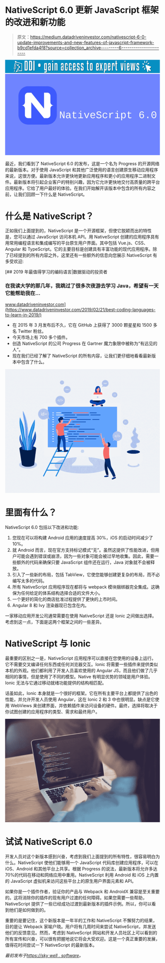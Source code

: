 # NativeScript 6.0 更新 JavaScript 框架的改进和新功能

> 原文：<https://medium.datadriveninvestor.com/nativescript-6-0-update-improvements-and-new-features-of-javascript-framework-b9cd1efda4f8?source=collection_archive---------6----------------------->

[![](img/bad01266cbe681153b55650aa8c99775.png)](http://www.track.datadriveninvestor.com/1B9E)![](img/87ef5f22f40c6af746b57618242f73fe.png)

最近，我们看到了 NativeScript 6.0 的发布，这是一个名为 Progress 的开源网络的最新版本。对于使用 JavaScript 和其他广泛使用的语言创建原生移动应用程序来说，这很方便。最新版本允许更快地更新应用程序和更小的应用程序二进制文件。最新版本将引起企业客户的特别兴趣，因为它允许更快地交付高质量的跨平台应用程序。它给了用户最好的体验。在我们开始解开该版本中包含的所有内容之前，让我们回顾一下什么是 NativeScript。

# 什么是 NativeScript？

正如我们上面提到的，NativeScript 是一个开源框架，但使它脱颖而出的特性是，您可以通过 JavaScript 访问本机 API。用 NativeScript 创建的应用程序具有用常用编程语言和集成编写的平台原生用户界面。其中包括 Vue.js、CSS、Angular 和 TypeScript。它的主要目标是创建具有丰富功能的现代应用程序。除了已经提到的所有内容之外，这里还有一些额外的信息向您展示 NativeScript 有多受欢迎:

[](https://www.datadriveninvestor.com/2019/02/21/best-coding-languages-to-learn-in-2019/) [## 2019 年最值得学习的编码语言|数据驱动的投资者

### 在我读大学的那几年，我跳过了很多次夜游去学习 Java，希望有一天它能帮助我在…

www.datadriveninvestor.com](https://www.datadriveninvestor.com/2019/02/21/best-coding-languages-to-learn-in-2019/) 

*   在 2015 年 3 月发布后不久，它在 GitHub 上获得了 3000 颗星星和 1500 多名 Twitter 粉丝。
*   今天市场上有 700 多个插件。
*   创造 NativeScript 的公司 Progress 在 Gartner 魔力象限中被称为“有远见的人”。
*   现在我们已经了解了 NativeScript 的所有内容，让我们更仔细地看看最新版本中包含了什么。

![](img/46b418976a59586ec86454b92b6f4afc.png)

# 里面有什么？

NativeScript 6.0 包括以下改进和功能:

1.  您现在可以将构建 Android 应用的速度提高 30%，iOS 的启动时间减少了 10%。
2.  就 Android 而言，现在官方支持标记模式“无”。虽然这提供了性能改进，但用户可能会遇到错误或崩溃，因为一些对象可能会被过早地收集。因此，需要一些额外的代码来确保只要 JavaScript 组件还在运行，Java 对象就不会被释放。
3.  引入了一些新的布局，包括 TabView，它使您能够创建更复杂的布局，而不必编写太多的代码。
4.  所有 NativeScript 应用程序现在都将与 webpack 模块捆绑器完全集成。这确保为任何给定的体系结构选择合适的文件大小。
5.  一个更好的简化的商店批准过程提供了更快的上市时间。
6.  Angular 8 和 Ivy 渲染器现已包含在内。

一家移动应用开发公司通常需要在使用 NativeScript 还是 Ionic 之间做出选择。考虑到这一点，下面是这两个框架之间的一些差异。

# NativeScript 与 Ionic

最重要的区别之一是，NativeScript 应用程序可以直接在您使用的设备上运行。它不需要交叉编译任何东西或任何浏览器交互。Ionic 将需要一些插件来提供类似本机的外观。他们都利用了开发人员喜欢使用的 Angular JS，而且他们做了几乎相同的事情，但是使用了不同的模型。Native 有明显优势的领域是用户体验。Ionic 无法与它通过移动就绪功能提供的结构相匹配。

话虽如此，Ionic 本身就是一个很好的框架。它在所有主要平台上都提供了出色的性能，并允许开发人员使用 Angular，这在 Ionic 2 和 3 中也很明显。缺点是它使用 WebViews 来创建界面，并依赖插件来访问设备的硬件。最终，选择将取决于你试图创建的应用程序的类型、需求和最终用户。

![](img/165c8ea6fdfcd328a5a04a2d33d06e2b.png)

# 试试 NativeScript 6.0

开发人员对这个新版本感到兴奋，考虑到我们上面提到的所有特性，很容易明白为什么。NativeScript 使他们能够用一个 JavaScript 代码库创建应用程序，可以在 iOS、Android 和其他平台上共享。根据 Progress 的说法，最新版本将允许多达 70%的代码在移动和网络应用中重用。NativeScript 利用 Android 和 iOS 上内置的 JavaScript 虚拟机来访问这些平台上的原生用户界面元素和 API。

如果你是一个插件作者，验证你的产品与 Webpack 和 AndroidX 兼容是至关重要的。这将消除你的插件的现有用户过渡的任何障碍。如果您需要一些帮助，NativeScript 提供了一些已经成功过渡到最新版本的插件示例。所以，你可以看到他们是如何做到的。

重要的是要记住，这个新版本是一年半的工作和 NativeScript 不懈努力的结果，目的是让 Webpack 家喻户晓。用户将有几周时间来尝试 NativeScript，并发送他们的反馈意见。然而，考虑到 NativeScript 网站和开发人员社区上可以看到的所有宣传和兴奋，可以很有把握地说它将会大受欢迎。这是一个真正重要的发展，值得花时间尝试一下 NativeScript 的最新版本。

*最初发布于*[*https://sky well . software*](https://skywell.software/blog/nativescript-6-0-update/)*。*